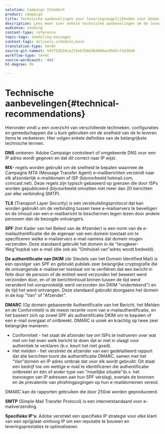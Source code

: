 ```yaml
---
solution: Campaign Standard
product: campaign
title: Technische aanbevelingen voor leveringsmogelijkheden voor Adobe Campaign Standard
description: Lees meer over enkele technische aanbevelingen om de leverbaarheid met Adobe Campaign Standard te verbeteren.
audience: sending
content-type: reference
topic-tags: sheduling-messages
context-tags: delivery,schedule,back
translation-type: tm+mt
source-git-commit: 501f52624ce253eb7b0d36d908ac8502cf1d3b48
workflow-type: tm+mt
source-wordcount: '465'
ht-degree: 0%

---
```



# Technische aanbevelingen{#technical-recommendations}

Hieronder vindt u een overzicht van verschillende technieken, configuraties en gereedschappen die u kunt gebruiken om de snelheid van de te leveren items te verbeteren. Hier volgen enkele definities van de belangrijkste technische termen.

**DNS** omkeren: Adobe Campaign controleert of omgekeerde DNS voor een IP adres wordt gegeven en dat dit correct naar IP wijst.

**MX-** regels worden gebruikt om de snelheid te bepalen waarmee de Campagne MTA (Message Transfer Agent) e-mailberichten verzendt naar elk afzonderlijk e-maildomein of ISP (bijvoorbeeld hotmail.com, comcast.net). Deze regels zijn typisch gebaseerd op grenzen die door ISPs worden gepubliceerd (bijvoorbeeld omvatten niet meer dan 20 berichten per elke verbinding SMTP).

**TLS**  (Transport Layer Security) is een versleutelingsprotocol dat kan worden gebruikt om de verbinding tussen twee e-mailservers te beveiligen en de inhoud van een e-mailbericht te beschermen tegen lezen door andere personen dan de beoogde ontvangers.

**SPF**  (het Kader van het Beleid van de Afzender) is een norm van de e-mailauthentificatie die de eigenaar van een domein toestaat om te specificeren welke e-mailservers e-mail namens dat domein mogen verzenden. Deze standaard gebruikt het domein in de &quot;terugkeer-Weg&quot;kopbal van e-mail (die ook als &quot;Omhulsel van&quot;adres wordt bedoeld).

**De authentificatie van DKIM**  (de Sleutels van het Domein Identified Mail) is een opvolger van SPF en gebruikt publiek-zeer belangrijke cryptografie die de ontvangende e-mailserver toestaat om te verifiëren dat een bericht in feite door de persoon of de entiteit werd verzonden het beweert werd verzonden door, en of de berichtinhoud binnen tussen de tijd werd veranderd het oorspronkelijk werd verzonden (en DKIM &quot;ondertekend&quot;) en de tijd het werd ontvangen. Deze standaard gebruikt doorgaans het domein in de kop &quot;Van&quot; of &quot;Afzender&quot;.

**DMARC**  (Op domein gebaseerde Authentificatie van het Bericht, het Melden en de Conformiteit) is de meest recente vorm van e-mailauthentificatie, en het baseert zich op zowel SPF als authentificatie DKIM om te bepalen of een e-mail overgaat of ontbreekt. DMARC is uniek en krachtig op twee zeer belangrijke manieren:
* Conformiteit - het staat de afzender toe om ISPs te instrueren over wat met om het even welk bericht te doen dat er niet in slaagt voor authentiek te verklaren (b.v. keurt het niet goed).
* Het melden - het verstrekt de afzender van een gedetailleerd rapport dat alle berichten toont die authentificatie DMARC, samen met het &quot;Van&quot;domein en IP adres ontbrak dat voor elk wordt gebruikt. Dit staat een bedrijf toe om wettige e-mail te identificeren die authentificatie ontbreekt en één of ander type van &quot;moeilijke situatie&quot;(b.v. het toevoegen van IP adressen aan hun SPF verslag), evenals de bronnen en de prevalentie van phishingpogingen op hun e-maildomeinen vereist.

DMARC kan de rapporten gebruiken die door 250ok worden geproduceerd.

**SMTP**  (Simple Mail Transfer Protocol) is een internetstandaard voor e-mailverzending.

**Specifieke IP&#39;s**: Adobe verstrekt een specifieke IP strategie voor elke klant van een oprijplaat-omhoog IP om een reputatie te bouwen en leveringsprestaties te optimaliseren.
